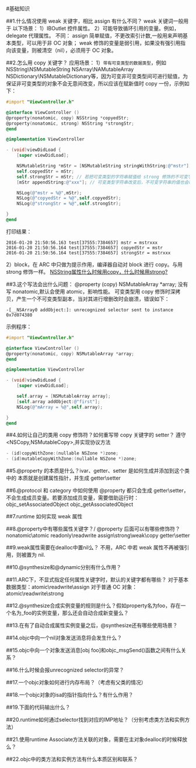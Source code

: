#基础知识

##1.什么情况使用 weak 关键字，相比 assign 有什么不同？
weak 关键词一般用于 以下场景：
1）IBOutlet 控件属性。
2）可能导致循环引用的变量。例如，delegate 代理属性。
不同：
assign 简单赋值，不更改索引计数,一般用来声明基本类型，可以用于非 OC 对象；
weak 修饰的变量是弱引用，如果没有强引用指向该变量，则被清空（nil），必须用于 OC 对象。

##2.怎么用 copy 关键字？
应用场景：
1）`带有可变类型的数据类型`，例如 NSString\NSMutableString NSArray\NAMutableArray NSDictionary\NSMutableDictionary等，因为可变非可变类型间可进行赋值，为保证非可变类型的对象不会无意间改变，所以应该在赋新值时 copy 一份，示例如下：
```objective-c
#import "ViewController.h"

@interface ViewController ()
@property(nonatomic, copy) NSString *copyedStr;
@property(nonatomic, strong) NSString *strongStr;
@end

@implementation ViewController

- (void)viewDidLoad {
    [super viewDidLoad];

    NSMutableString *mStr = [NSMutableString stringWithString:@"mstr"];
    self.copyedStr = mStr;
    self.strongStr = mStr; // 若把可变类型的字符串赋值给 strong 修饰的不可变字符串，指向的同一块地址
    [mStr appendString:@"xxx"]; // 可变类型字符串改变后，不可变字符串的值也会改变

    NSLog(@"mstr = %@",mStr);
    NSLog(@"copyedStr = %@",self.copyedStr);
    NSLog(@"strongStr = %@",self.strongStr);

}
@end
```

打印结果：
```
2016-01-20 21:50:56.163 test[37555:7384657] mstr = mstrxxx
2016-01-20 21:50:56.164 test[37555:7384657] copyedStr = mstr
2016-01-20 21:50:56.164 test[37555:7384657] strongStr = mstrxxx
```
2）block，在 ARC 中只做为提示作用，编译器自动对 block 进行 copy。与用 strong 修饰一样。
[NSString属性什么时候用copy，什么时候用strong?](http://www.cocoachina.com/ios/20150512/11805.html)

##3.这个写法会出什么问题： @property (copy) NSMutableArray *array;
没有写 nonatomic,默认会使用 atomic，影响性能。
可变类型用 copy 修饰时深拷贝，产生一个不可变类型副本，当对其进行增删改时会崩溃，错误如下：
```
-[__NSArray0 addObject:]: unrecognized selector sent to instance 0x7d074380
```
示例程序：
```objective-c
#import "ViewController.h"

@interface ViewController ()
@property(nonatomic, copy) NSMutableArray *array;
@end

@implementation ViewController

- (void)viewDidLoad {
    [super viewDidLoad];

    self.array = [NSMutableArray array];
    [self.array addObject:@"first"];
    NSLog(@"mArray = %@",self.array);

}
@end
```

##4.如何让自己的类用 copy 修饰符？如何重写带 copy 关键字的 setter？
遵守<NSCopy,NSMutableCopy>,并实现协议方法
```objective-c
- (id)copyWithZone:(nullable NSZone *)zone;
- (id)mutableCopyWithZone:(nullable NSZone *)zone;
```

##5.@property 的本质是什么？ivar、getter、setter 是如何生成并添加到这个类中的
本质就是创建属性指针，并生成 getter\setter

##6.@protocol 和 category 中如何使用 @property
都只会生成 getter\setter，不会生成成员变量。若要添加成员变量，需要借助运行时：
objc_setAssociatedObject
objc_getAssociatedObject

##7.runtime 如何实现 weak 属性

##8.@property中有哪些属性关键字？/ @property 后面可以有哪些修饰符？
nonatomic\atomic
readonly\readwrite
assign\strong\weak\copy
getter\setter

##9.weak属性需要在dealloc中置nil么？
不用，ARC 中若 weak 属性不再被强引用，则被置为 nil.

##10.@synthesize和@dynamic分别有什么作用？

##11.ARC下，不显式指定任何属性关键字时，默认的关键字都有哪些？
对于基本数据类型：atomic\readwrite\assign
对于普通 OC 对象：atomic\readwrite\strong

##12.@synthesize合成实例变量的规则是什么？假如property名为foo，存在一个名为_foo的实例变量，那么还会自动合成新变量么？

##13.在有了自动合成属性实例变量之后，@synthesize还有哪些使用场景？

##14.objc中向一个nil对象发送消息将会发生什么？

##15.objc中向一个对象发送消息[obj foo]和objc_msgSend()函数之间有什么关系？

##16.什么时候会报unrecognized selector的异常？

##17.一个objc对象如何进行内存布局？（考虑有父类的情况）

##18.一个objc对象的isa的指针指向什么？有什么作用？

##19.下面的代码输出什么？

##20.runtime如何通过selector找到对应的IMP地址？（分别考虑类方法和实例方法）

##21.使用runtime Associate方法关联的对象，需要在主对象dealloc的时候释放么？

##22.objc中的类方法和实例方法有什么本质区别和联系？
